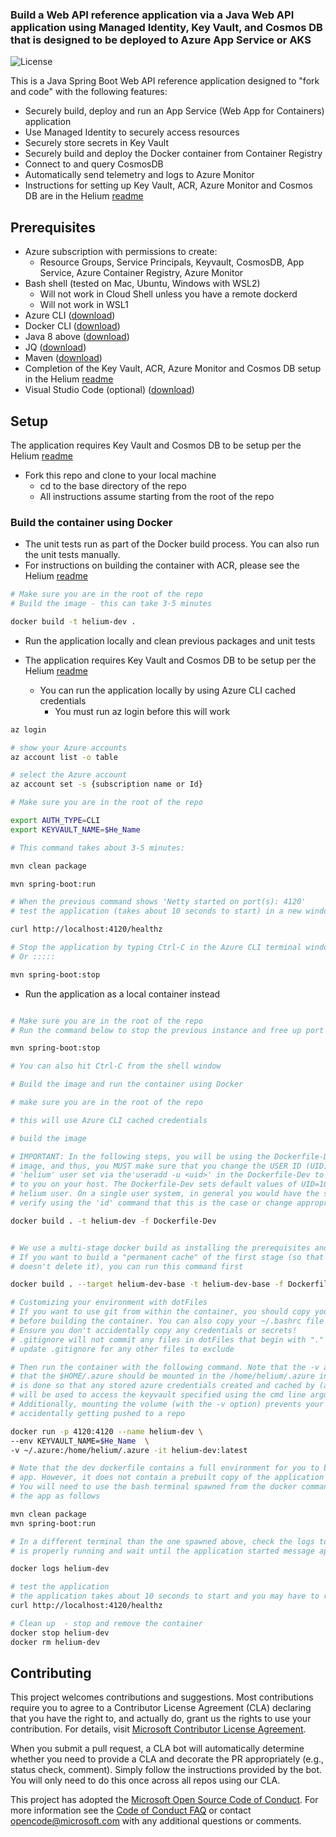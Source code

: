 ### Build a Web API reference application via a Java Web API application using Managed Identity, Key Vault, and Cosmos DB that is designed to be deployed to Azure App Service or AKS

![License](https://img.shields.io/badge/license-MIT-green.svg)

This is a Java Spring Boot Web API reference application designed to "fork and code" with the following features:

- Securely build, deploy and run an App Service (Web App for Containers) application
- Use Managed Identity to securely access resources
- Securely store secrets in Key Vault
- Securely build and deploy the Docker container from Container Registry
- Connect to and query CosmosDB
- Automatically send telemetry and logs to Azure Monitor
- Instructions for setting up Key Vault, ACR, Azure Monitor and Cosmos DB are in the Helium [readme](https://github.com/retaildevcrews/helium)

## Prerequisites

- Azure subscription with permissions to create:
  - Resource Groups, Service Principals, Keyvault, CosmosDB, App Service, Azure Container Registry, Azure Monitor
- Bash shell (tested on Mac, Ubuntu, Windows with WSL2)
  - Will not work in Cloud Shell unless you have a remote dockerd
  - Will not work in WSL1
- Azure CLI ([download](https://docs.microsoft.com/en-us/cli/azure/install-azure-cli?view=azure-cli-latest))
- Docker CLI ([download](https://docs.docker.com/install/))
- Java 8 above ([download](https://www.java.com/en/download/manual.jsp/))
- JQ ([download](https://stedolan.github.io/jq/download/))
- Maven ([download](https://maven.apache.org/download.cgi))
- Completion of the Key Vault, ACR, Azure Monitor and Cosmos DB setup in the Helium [readme](https://github.com/retaildevcrews/helium)
- Visual Studio Code (optional) ([download](https://code.visualstudio.com/download))

## Setup

The application requires Key Vault and Cosmos DB to be setup per the Helium [readme](https://github.com/retaildevcrews/helium)

- Fork this repo and clone to your local machine
  - cd to the base directory of the repo
  - All instructions assume starting from the root of the repo

### Build the container using Docker
- The unit tests run as part of the Docker build process. You can also run the unit tests manually.
- For instructions on building the container with ACR, please see the Helium [readme](https://github.com/retaildevcrews/helium)

```bash
# Make sure you are in the root of the repo
# Build the image - this can take 3-5 minutes

docker build -t helium-dev .

```

- Run the application locally and clean previous packages and unit tests

- The application requires Key Vault and Cosmos DB to be setup per the Helium [readme](https://github.com/retaildevcrews/helium)
  - You can run the application locally by using Azure CLI cached credentials
    - You must run az login before this will work
```bash
az login

# show your Azure accounts
az account list -o table

# select the Azure account
az account set -s {subscription name or Id}

# Make sure you are in the root of the repo

export AUTH_TYPE=CLI
export KEYVAULT_NAME=$He_Name

# This command takes about 3-5 minutes:

mvn clean package

mvn spring-boot:run

# When the previous command shows 'Netty started on port(s): 4120'
# test the application (takes about 10 seconds to start) in a new window

curl http://localhost:4120/healthz

# Stop the application by typing Ctrl-C in the Azure CLI terminal window
# Or :::::

mvn spring-boot:stop

```

- Run the application as a local container instead

```bash

# Make sure you are in the root of the repo
# Run the command below to stop the previous instance and free up port 4120:

mvn spring-boot:stop

# You can also hit Ctrl-C from the shell window

# Build the image and run the container using Docker

# make sure you are in the root of the repo

# this will use Azure CLI cached credentials

# build the image

# IMPORTANT: In the following steps, you will be using the Dockerfile-Dev to build a developer
# image, and thus, you MUST make sure that you change the USER ID (UID) and GROUP ID (GID) of the
# 'helium' user set via the'useradd -u <uid>' in the Dockerfile-Dev to the one that is assigned
# to you on your host. The Dockerfile-Dev sets default values of UID=1000 and GID=1000 for the
# helium user. On a single user system, in general you would have the same IDs but kindly
# verify using the 'id' command that this is the case or change appropriately.

docker build . -t helium-dev -f Dockerfile-Dev


# We use a multi-stage docker build as installing the prerequisites and Azure CLI takes a while
# If you want to build a "permanent cache" of the first stage (so that "docker system prune"
# doesn't delete it), you can run this command first

docker build . --target helium-dev-base -t helium-dev-base -f Dockerfile-Dev

# Customizing your environment with dotFiles
# If you want to use git from within the container, you should copy your ~/.gitconfig to dotFiles folder
# before building the container. You can also copy your ~/.bashrc file to dotFiles
# Ensure you don't accidentally copy any credentials or secrets!
# .gitignore will not commit any files in dotFiles that begin with "."
# update .gitignore for any other files to exclude

# Then run the container with the following command. Note that the -v argument below specifies
# that the $HOME/.azure should be mounted in the /home/helium/.azure in the container. This
# is done so that any stored azure credentials created and cached by (az login) from the  host OS
# will be used to access the keyvault specified using the cmd line argument KEYVAULT_NAME.
# Additionally, mounting the volume (with the -v option) prevents your Azure credentials from
# accidentally getting pushed to a repo

docker run -p 4120:4120 --name helium-dev \
--env KEYVAULT_NAME=$He_Name  \
-v ~/.azure:/home/helium/.azure -it helium-dev:latest

# Note that the dev dockerfile contains a full environment for you to be able to build and run the
# app. However, it does not contain a prebuilt copy of the application for  you to use immediately.
# You will need to use the bash terminal spawned from the docker command above  to build and run
# the app as follows

mvn clean package
mvn spring-boot:run

# In a different terminal than the one spawned above, check the logs to ensure the container
# is properly running and wait until the application started message appears

docker logs helium-dev

# test the application
# the application takes about 10 seconds to start and you may have to run the below command more than once
curl http://localhost:4120/healthz

# Clean up  - stop and remove the container
docker stop helium-dev
docker rm helium-dev

```

## Contributing

This project welcomes contributions and suggestions.  Most contributions require you to agree to a
Contributor License Agreement (CLA) declaring that you have the right to, and actually do, grant us
the rights to use your contribution. For details, visit [Microsoft Contributor License Agreement](https://cla.opensource.microsoft.com).

When you submit a pull request, a CLA bot will automatically determine whether you need to provide
a CLA and decorate the PR appropriately (e.g., status check, comment). Simply follow the instructions
provided by the bot. You will only need to do this once across all repos using our CLA.

This project has adopted the [Microsoft Open Source Code of Conduct](https://opensource.microsoft.com/codeofconduct/).
For more information see the [Code of Conduct FAQ](https://opensource.microsoft.com/codeofconduct/faq/) or
contact [opencode@microsoft.com](mailto:opencode@microsoft.com) with any additional questions or comments.

